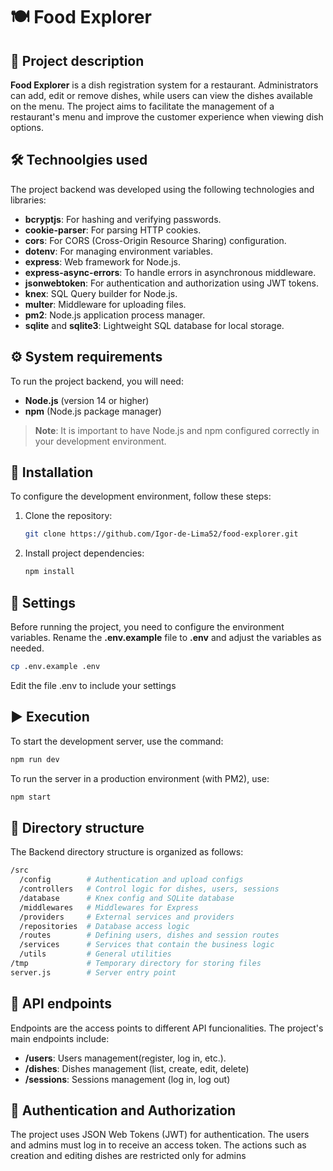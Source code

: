 # 🍽️ Food Explorer

## 📖 Project description

**Food Explorer** is a dish registration system for a restaurant. Administrators can add, edit or remove dishes, while users can view the dishes available on the menu. The project aims to facilitate the management of a restaurant's menu and improve the customer experience when viewing dish options.

## 🛠️ Technoolgies used

The project backend was developed using the following technologies and libraries:

- **bcryptjs**: For hashing and verifying passwords.
- **cookie-parser**: For parsing HTTP cookies.
- **cors**: For CORS (Cross-Origin Resource Sharing) configuration.
- **dotenv**: For managing environment variables.
- **express**: Web framework for Node.js.
- **express-async-errors**: To handle errors in asynchronous middleware.
- **jsonwebtoken**: For authentication and authorization using JWT tokens.
- **knex**: SQL Query builder for Node.js.
- **multer**: Middleware for uploading files.
- **pm2**: Node.js application process manager.
- **sqlite** and **sqlite3**: Lightweight SQL database for local storage.

## ⚙️ System requirements

To run the project backend, you will need:

- **Node.js** (version 14 or higher)
- **npm** (Node.js package manager)

> **Note**: It is important to have Node.js and npm configured correctly in your development environment.

## 🚀 Installation

To configure the development environment, follow these steps:

1. Clone the repository:
   
   ```bash
   git clone https://github.com/Igor-de-Lima52/food-explorer.git
   ```
2. Install project dependencies:
   
   ```bash
   npm install
   ```
## 🔧 Settings
Before running the project, you need to configure the environment variables. Rename the  **.env.example**  file to  **.env** and adjust the variables as needed.

```bash
cp .env.example .env
```
Edit the file .env to include your settings

## ▶️ Execution

To start the development server, use the command:
```bash
npm run dev
``` 
To run the server in a production environment (with PM2), use:
```bash
npm start
``` 

## 📂 Directory structure

The Backend directory structure is organized as follows:

```bash
/src
  /config        # Authentication and upload configs
  /controllers   # Control logic for dishes, users, sessions
  /database      # Knex config and SQLite database
  /middlewares   # Middlewares for Express
  /providers     # External services and providers
  /repositories  # Database access logic
  /routes        # Defining users, dishes and session routes
  /services      # Services that contain the business logic
  /utils         # General utilities
/tmp             # Temporary directory for storing files
server.js        # Server entry point
```

## 🔗 API endpoints

Endpoints are the access points to different API funcionalities. The project's main endpoints include: 

- **/users**: Users management(register, log in, etc.).
- **/dishes**: Dishes management (list, create, edit, delete)
- **/sessions**: Sessions management (log in, log out)

## 🔐 Authentication and Authorization
The project uses JSON Web Tokens (JWT) for authentication. The users and admins must log in to receive an access token. The actions such as creation and editing dishes are restricted only for admins

